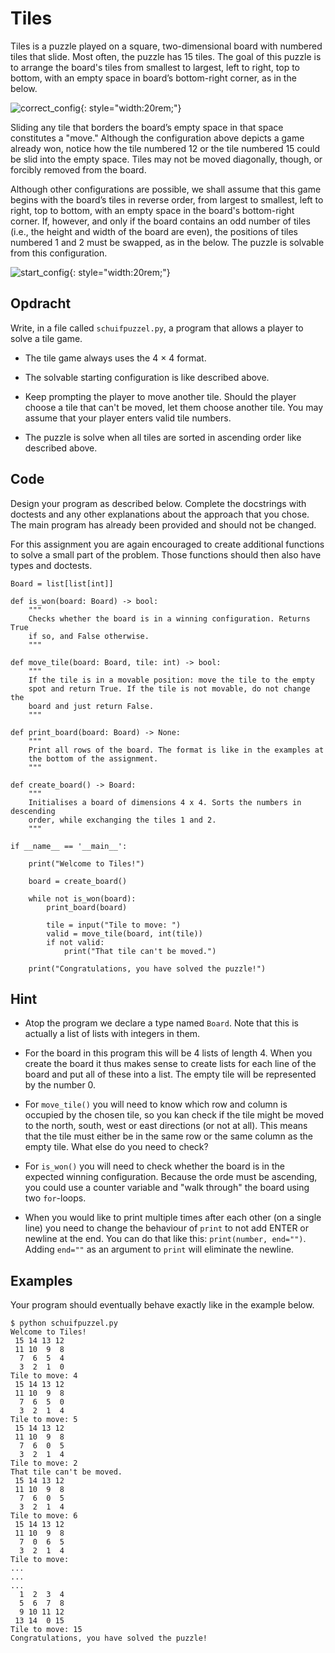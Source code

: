 # Tiles

Tiles is a puzzle played on a square, two-dimensional board with numbered tiles that slide. Most often, the puzzle has 15 tiles.
The goal of this puzzle is to arrange the board's tiles from smallest to largest, left to right, top to bottom, with an empty space in board’s bottom-right corner, as in the below.

![correct_config](tiles1.png){: style="width:20rem;"}

Sliding any tile that borders the board’s empty space in that space constitutes a "move." Although the configuration above depicts a game already won, notice how the tile numbered 12 or the tile numbered 15 could be slid into the empty space. Tiles may not be moved diagonally, though, or forcibly removed from the board.

Although other configurations are possible, we shall assume that this game begins with the board’s tiles in reverse order, from largest to smallest, left to right, top to bottom, with an empty space in the board's bottom-right corner. If, however, and only if the board contains an odd number of tiles (i.e., the height and width of the board are even), the positions of tiles numbered 1 and 2 must be swapped, as in the below. The puzzle is solvable from this configuration.

![start_config](tiles2.png){: style="width:20rem;"}

## Opdracht

Write, in a file called `schuifpuzzel.py`, a program that allows a player to solve a tile game.

* The tile game always uses the 4 × 4 format.

* The solvable starting configuration is like described above.

* Keep prompting the player to move another tile. Should the player choose a tile that can't be moved, let them choose another tile. You may assume that your player enters valid tile numbers.

* The puzzle is solve when all tiles are sorted in ascending order like described above.

## Code

Design your program as described below. Complete the docstrings with doctests and any other explanations about the approach that you chose. The main program has already been provided and should not be changed.

For this assignment you are again encouraged to create additional functions to solve a small part of the problem. Those functions should then also have types and doctests.

    Board = list[list[int]]

    def is_won(board: Board) -> bool:
        """
        Checks whether the board is in a winning configuration. Returns True
        if so, and False otherwise.
        """

    def move_tile(board: Board, tile: int) -> bool:
        """
        If the tile is in a movable position: move the tile to the empty
        spot and return True. If the tile is not movable, do not change the 
        board and just return False.
        """

    def print_board(board: Board) -> None:
        """
        Print all rows of the board. The format is like in the examples at 
        the bottom of the assignment.
        """

    def create_board() -> Board:
        """
        Initialises a board of dimensions 4 x 4. Sorts the numbers in descending
        order, while exchanging the tiles 1 and 2.
        """

    if __name__ == '__main__':

        print("Welcome to Tiles!")

        board = create_board()

        while not is_won(board):
            print_board(board)

            tile = input("Tile to move: ")
            valid = move_tile(board, int(tile))
            if not valid:
                print("That tile can't be moved.")

        print("Congratulations, you have solved the puzzle!")

## Hint

* Atop the program we declare a type named `Board`. Note that this is actually a list of lists with integers in them.

* For the board in this program this will be 4 lists of length 4. When you create the board it thus makes sense to create lists for each line of the board and put all of these into a list. The empty tile will be represented by the number 0.

* For `move_tile()` you will need to know which row and column is occupied by the chosen tile, so you kan check if the tile might be moved to the north, south, west or east directions (or not at all). This means that the tile must either be in the same row or the same column as the empty tile. What else do you need to check?

* For `is_won()` you will need to check whether the board is in the expected winning configuration. Because the orde must be ascending, you could use a counter variable and "walk through" the board using two `for`-loops.

* When you would like to print multiple times after each other (on a single line) you need to change the behaviour of `print` to not add ENTER or newline at the end. You can do that like this: `print(number, end="")`. Adding `end=""` as an argument to `print` will eliminate the newline.

## Examples

Your program should eventually behave exactly like in the example below.

    $ python schuifpuzzel.py
    Welcome to Tiles!
     15 14 13 12
     11 10  9  8
      7  6  5  4
      3  2  1  0
    Tile to move: 4
     15 14 13 12
     11 10  9  8
      7  6  5  0
      3  2  1  4
    Tile to move: 5
     15 14 13 12
     11 10  9  8
      7  6  0  5
      3  2  1  4
    Tile to move: 2
    That tile can't be moved.
     15 14 13 12
     11 10  9  8
      7  6  0  5
      3  2  1  4
    Tile to move: 6
     15 14 13 12
     11 10  9  8
      7  0  6  5
      3  2  1  4
    Tile to move:
    ...
    ...
    ...
      1  2  3  4
      5  6  7  8
      9 10 11 12
     13 14  0 15
    Tile to move: 15
    Congratulations, you have solved the puzzle!
